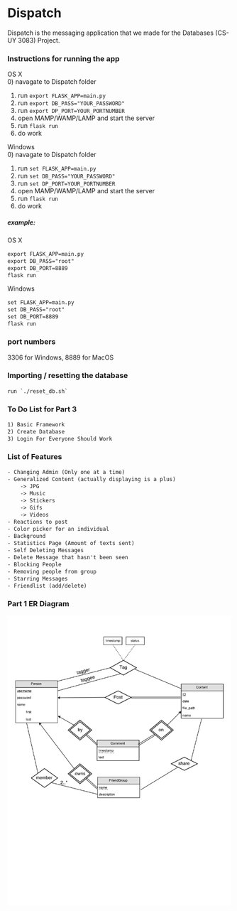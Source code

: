 # Dispatch
Dispatch is the messaging application that we made for the Databases (CS-UY 3083) Project. 

### Instructions for running the app
OS X  
  0) navagate to Dispatch folder  
  1) run `export FLASK_APP=main.py`  
  2) run `export DB_PASS="YOUR_PASSWORD"`  
  3) run `export DP_PORT=YOUR_PORTNUMBER`  
  4) open MAMP/WAMP/LAMP and start the server  
  5) run `flask run`  
  6) do work  

Windows  
  0) navagate to Dispatch folder  
  1) run `set FLASK_APP=main.py`  
  2) run `set DB_PASS="YOUR_PASSWORD"`  
  3) run `set DP_PORT=YOUR_PORTNUMBER`  
  4) open MAMP/WAMP/LAMP and start the server  
  5) run `flask run`  
  6) do work  


##### example:
OS X
```
export FLASK_APP=main.py
export DB_PASS="root"
export DB_PORT=8889
flask run
```

Windows
```
set FLASK_APP=main.py
set DB_PASS="root"
set DB_PORT=8889
flask run
```

### port numbers
3306 for Windows, 8889 for MacOS

### Importing / resetting the database
	run `./reset_db.sh`


### To Do List for Part 3
	1) Basic Framework
	2) Create Database
	3) Login For Everyone Should Work

### List of Features
	- Changing Admin (Only one at a time)
	- Generalized Content (actually displaying is a plus)
		-> JPG
		-> Music
		-> Stickers
		-> Gifs
		-> Videos
	- Reactions to post
	- Color picker for an individual
	- Background
	- Statistics Page (Amount of texts sent)
	- Self Deleting Messages
	- Delete Message that hasn't been seen
	- Blocking People
	- Removing people from group
	- Starring Messages
	- Friendlist (add/delete)

### Part 1 ER Diagram
![Part 1 ER](/docs/Part1_ER.png)
